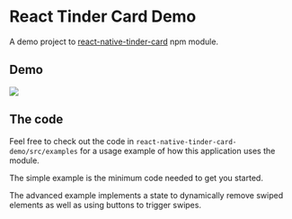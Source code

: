# React Tinder Card Demo

A demo project to [react-native-tinder-card](https://github.com/3DJakob/react-native-tinder-card) npm module.

## Demo

![](demo.gif)

<!-- Try the demo on the gh-pages site [here!](https://3djakob.github.io/react-tinder-card-demo/) -->

## The code

Feel free to check out the code in `react-native-tinder-card-demo/src/examples` for a usage example of how this application uses the module.

The simple example is the minimum code needed to get you started.

The advanced example implements a state to dynamically remove swiped elements as well as using buttons to trigger swipes.

<!-- Both code examples can be tested on the [demo page.](https://3djakob.github.io/react-native-tinder-card-demo/) -->

